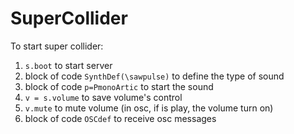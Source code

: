# SuperCollider

To start super collider:

1. `s.boot` to start server 
2. block of code `SynthDef(\sawpulse)` to define the type of sound
3. block of code `p=PmonoArtic` to start the sound
4. `v = s.volume` to save volume's control
5. `v.mute` to mute volume (in osc, if is play, the volume turn on)
6. block of code `OSCdef` to receive osc messages